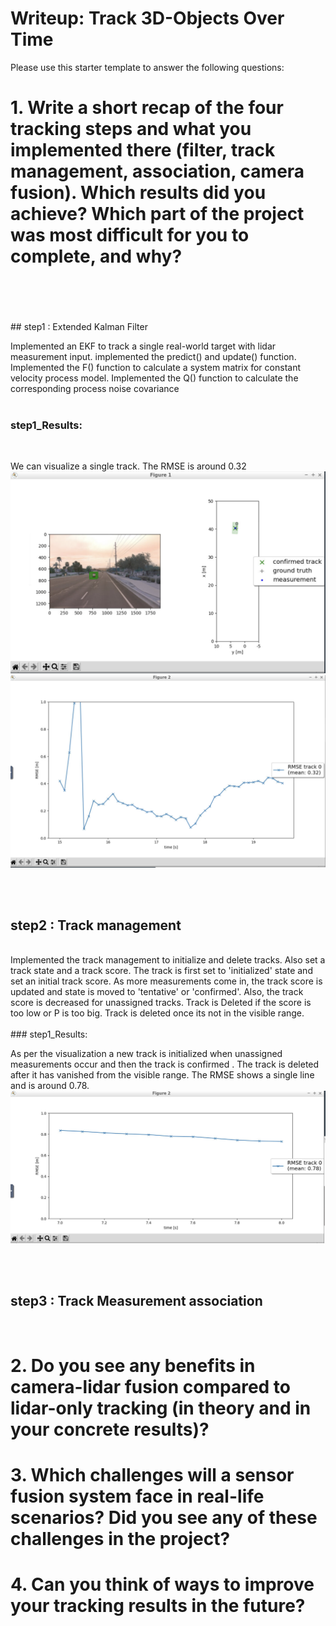 # Writeup: Track 3D-Objects Over Time

Please use this starter template to answer the following questions:

# 1. Write a short recap of the four tracking steps and what you implemented there (filter, track management, association, camera fusion). Which results did you achieve? Which part of the project was most difficult for you to complete, and why?
<br>
<br>
<br>
<br>
## step1 : Extended Kalman Filter
<br>

Implemented an EKF to track a single real-world target with lidar measurement input.
implemented the predict() and update() function.
Implemented the F() function to calculate a system matrix for constant velocity process model. Implemented the Q() function to calculate the corresponding process noise covariance
<br>
<br>
### step1_Results:
<br>

We can visualize a single track.
The RMSE is around 0.32
![This is an image](images/proj2_final_step1_track.png)
![This is an image](images/proj2_final_step1_rmse.png)

<br>
<br>

## step2 : Track management
<br>
Implemented the track management to initialize and delete tracks. Also set a track state and a track score.
The track is first set to 'initialized' state and set an initial track score. As more measurements come in, the track score is updated and state is moved to 'tentative' or 'confirmed'. 
Also, the track score is decreased for unassigned tracks. Track is Deleted if the score is too low or P is too big. Track is deleted once its not in the visible range.
<br>
<br>
### step1_Results:
<br>

As per the visualization a new track is initialized when unassigned measurements occur and then the track is confirmed . The track is deleted after it has vanished from the visible range. 
The RMSE shows a single line and is around 0.78.
![This is an image](images/proj2_final_step2_rmse.png)

<br>
<br>


## step3 : Track Measurement association
<br>



# 2. Do you see any benefits in camera-lidar fusion compared to lidar-only tracking (in theory and in your concrete results)? 


# 3. Which challenges will a sensor fusion system face in real-life scenarios? Did you see any of these challenges in the project?


# 4. Can you think of ways to improve your tracking results in the future?

